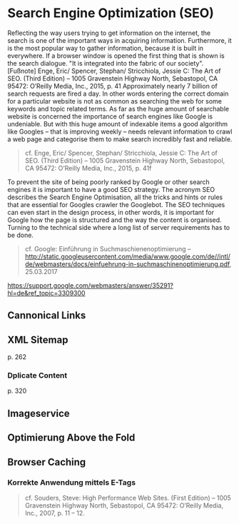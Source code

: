 # Search Engine Optimization (SEO)

Reflecting the way users trying to get information on the internet, the search is one of the important ways in acquiring information. Furthermore, it is the most popular way to gather information, because it is built in everywhere. If a browser window is opened the first thing that is shown is the search dialogue. "It is integrated into the fabric of our society". [Fußnote] Enge, Eric/ Spencer, Stephan/ Stricchiola, Jessie C: The Art of SEO. (Third Edition) – 1005 Gravenstein Highway North, Sebastopol, CA 95472: O’Reilly Media, Inc., 2015, p. 41 Approximately nearly 7 billion of search requests are fired a day. In other words entering the correct domain for a particular website is not as common as searching the web for some keywords and topic related terms. As far as the huge amount of searchable website is concerned the importance of search engines like Google is undeniable. But with this huge amount of indexable items a good algorithm like Googles – that is improving weekly – needs relevant information to crawl a web page and categorise them to make search incredibly fast and reliable.
> cf. Enge, Eric/ Spencer, Stephan/ Stricchiola, Jessie C: The Art of SEO. (Third Edition) – 1005 Gravenstein Highway North, Sebastopol, CA 95472: O’Reilly Media, Inc., 2015, p. 41f

To prevent the site of being poorly ranked by Google or other search engines it is important to have a good SEO strategy. The acronym SEO describes the Search Engine Optimisation, all the tricks and hints or rules that are essential for Googles crawler the Googlebot. The SEO techniques can even start in the design process, in other words, it is important for Google how the page is structured and the way the content is organised. Turning to the technical side where a long list of server requirements has to be done.
> cf. Google: Einführung in Suchmaschienenoptimierung – http://static.googleusercontent.com/media/www.google.com/de//intl/de/webmasters/docs/einfuehrung-in-suchmaschinenoptimierung.pdf, 25.03.2017



https://support.google.com/webmasters/answer/35291?hl=de&ref_topic=3309300




## Cannonical Links

## XML Sitemap
p. 262


### Dplicate Content
p. 320



## Imageservice

## Optimierung Above the Fold

## Browser Caching

### Korrekte Anwendung mittels E-Tags


> cf. Souders, Steve: High Performance Web Sites. (First Edition) – 1005 Gravenstein Highway North, Sebastopol, CA 95472: O’Reilly Media, Inc., 2007, p. 11 – 12.